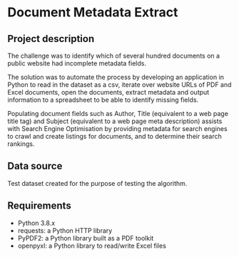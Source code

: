 # Document Metadata Extract

## Project description

The challenge was to identify which of several hundred documents on a public website had incomplete metadata fields.

The solution was to automate the process by developing an application in Python to read in the dataset as a csv, iterate over website URLs of PDF and Excel documents, open the documents, extract metadata and output information to a spreadsheet to be able to identify missing fields.

Populating document fields such as Author, Title (equivalent to a web page title tag) and Subject (equivalent to a web page meta description) assists with Search Engine Optimisation by providing metadata for search engines to crawl and create listings for documents, and to determine their search rankings.

## Data source

Test dataset created for the purpose of testing the algorithm. 

## Requirements

* Python 3.8.x
* requests: a Python HTTP library 
* PyPDF2: a Python library built as a PDF toolkit
* openpyxl: a Python library to read/write Excel files